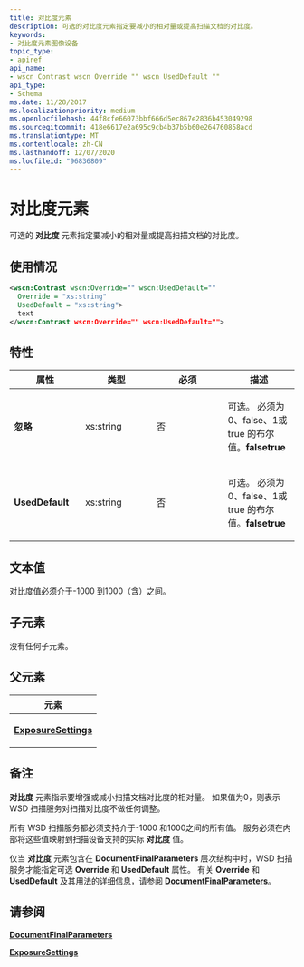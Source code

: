 ```yaml
---
title: 对比度元素
description: 可选的对比度元素指定要减小的相对量或提高扫描文档的对比度。
keywords:
- 对比度元素图像设备
topic_type:
- apiref
api_name:
- wscn Contrast wscn Override "" wscn UsedDefault ""
api_type:
- Schema
ms.date: 11/28/2017
ms.localizationpriority: medium
ms.openlocfilehash: 44f8cfe66073bbf666d5ec867e2836b453049298
ms.sourcegitcommit: 418e6617e2a695c9cb4b37b5b60e264760858acd
ms.translationtype: MT
ms.contentlocale: zh-CN
ms.lasthandoff: 12/07/2020
ms.locfileid: "96836809"
---
```

# <a name="contrast-element"></a>对比度元素


可选的 **对比度** 元素指定要减小的相对量或提高扫描文档的对比度。

<a name="usage"></a>使用情况
-----

```xml
<wscn:Contrast wscn:Override="" wscn:UsedDefault=""
  Override = "xs:string"
  UsedDefault = "xs:string">
  text
</wscn:Contrast wscn:Override="" wscn:UsedDefault="">
```

<a name="attributes"></a>特性
----------

<table>
<colgroup>
<col width="25%" />
<col width="25%" />
<col width="25%" />
<col width="25%" />
</colgroup>
<thead>
<tr class="header">
<th>属性</th>
<th>类型</th>
<th>必须</th>
<th>描述</th>
</tr>
</thead>
<tbody>
<tr class="odd">
<td><p><strong><strong>忽略</strong></strong></p></td>
<td><p>xs:string</p></td>
<td><p>否</p></td>
<td><p></p>
<p>可选。 必须为0、false、1或 true 的布尔值。<strong>falsetrue</strong></p></td>
</tr>
<tr class="even">
<td><p><strong><strong>UsedDefault</strong></strong></p></td>
<td><p>xs:string</p></td>
<td><p>否</p></td>
<td><p></p>
<p>可选。 必须为0、false、1或 true 的布尔值。<strong>falsetrue</strong></p></td>
</tr>
</tbody>
</table>

<a name="text-value"></a>文本值
----------

对比度值必须介于-1000 到1000（含）之间。

## <a name="child-elements"></a>子元素


没有任何子元素。

## <a name="parent-elements"></a>父元素


<table>
<colgroup>
<col width="100%" />
</colgroup>
<thead>
<tr class="header">
<th>元素</th>
</tr>
</thead>
<tbody>
<tr class="odd">
<td><p><a href="exposuresettings.md" data-raw-source="[&lt;strong&gt;ExposureSettings&lt;/strong&gt;](exposuresettings.md)"><strong>ExposureSettings</strong></a></p></td>
</tr>
</tbody>
</table>

<a name="remarks"></a>备注
-------

**对比度** 元素指示要增强或减小扫描文档对比度的相对量。 如果值为0，则表示 WSD 扫描服务对扫描对比度不做任何调整。

所有 WSD 扫描服务都必须支持介于-1000 和1000之间的所有值。 服务必须在内部将这些值映射到扫描设备支持的实际 **对比度** 值。

仅当 **对比度** 元素包含在 **DocumentFinalParameters** 层次结构中时，WSD 扫描服务才能指定可选 **Override** 和 **UsedDefault** 属性。 有关 **Override** 和 **UsedDefault** 及其用法的详细信息，请参阅 [**DocumentFinalParameters**](documentfinalparameters.md)。

## <a name="see-also"></a>请参阅


[**DocumentFinalParameters**](documentfinalparameters.md)

[**ExposureSettings**](exposuresettings.md)

 

 






